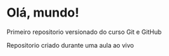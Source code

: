 # Olá, mundo!
 Primeiro repositorio versionado do curso Git e GitHub

 Repositorio criado durante uma aula ao vivo
